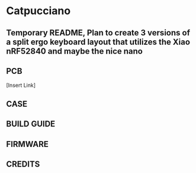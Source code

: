 # Catpucciano
## Temporary README, Plan to create 3 versions of a split ergo keyboard layout that utilizes the Xiao nRF52840 and maybe the nice nano 

## PCB
[Insert Link]

## CASE

## BUILD GUIDE

## FIRMWARE

## CREDITS 
